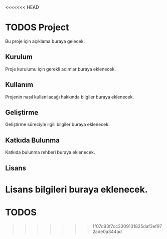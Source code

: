 <<<<<<< HEAD
# TODOS Project

Bu proje için açıklama buraya gelecek.

## Kurulum

Proje kurulumu için gerekli adımlar buraya eklenecek.

## Kullanım

Projenin nasıl kullanılacağı hakkında bilgiler buraya eklenecek.

## Geliştirme

Geliştirme süreciyle ilgili bilgiler buraya eklenecek.

## Katkıda Bulunma

Katkıda bulunma rehberi buraya eklenecek.

## Lisans

Lisans bilgileri buraya eklenecek.
=======
# TODOS
>>>>>>> 1f07d93f7cc3309131825daf3ef972ade0a344ad
